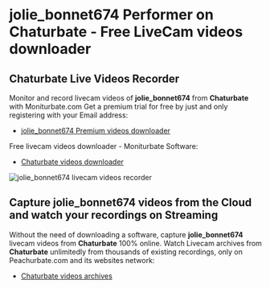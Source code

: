 # jolie_bonnet674 Performer on Chaturbate - Free LiveCam videos downloader

## Chaturbate Live Videos Recorder

Monitor and record livecam videos of **jolie_bonnet674** from **Chaturbate** with Moniturbate.com
Get a premium trial for free by just and only registering with your Email address:
* [jolie_bonnet674 Premium videos downloader](https://moniturbate.com/request-demo-licence-key.html)

Free livecam videos downloader - Moniturbate Software:
* [Chaturbate videos downloader](https://moniturbate.com/moniturbate-download-software.html)

![jolie_bonnet674 livecam videos recorder](https://peachurnet.com/templates/moniturbate-software.png)


## Capture jolie_bonnet674 videos from the Cloud and watch your recordings on Streaming

Without the need of downloading a software, capture **jolie_bonnet674** livecam videos from **Chaturbate** 100% online.
Watch Livecam archives from **Chaturbate** unlimitedly from thousands of existing recordings, only on Peachurbate.com and its websites network:
* [Chaturbate videos archives](https://peachurnet.com/)